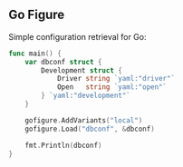 ## Go Figure

Simple configuration retrieval for Go:

```go
func main() {
	var dbconf struct {
		Development struct {
			Driver string `yaml:"driver"`
			Open   string `yaml:"open"`
		} `yaml:"development"`
	}

	gofigure.AddVariants("local")
	gofigure.Load("dbconf", &dbconf)

	fmt.Println(dbconf)
}
```

